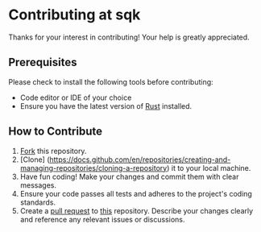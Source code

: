 # Contributing at sqk

Thanks for your interest in contributing! Your help is greatly appreciated.

## Prerequisites

Please check to install the following tools before contributing:

-   Code editor or IDE of your choice
-   Ensure you have the latest version of [Rust](https://www.rust-lang.org/tools/install) installed.

## How to Contribute

1. [Fork](https://docs.github.com/en/pull-requests/collaborating-with-pull-requests/working-with-forks/fork-a-repo) this repository.
2. [Clone] (https://docs.github.com/en/repositories/creating-and-managing-repositories/cloning-a-repository) it to your local machine.
3. Have fun coding! Make your changes and commit them with clear messages.
4. Ensure your code passes all tests and adheres to the project's coding standards.
5. Create a [pull request](https://docs.github.com/en/pull-requests/collaborating-with-pull-requests/proposing-changes-to-your-work-with-pull-requests/creating-a-pull-request-from-a-fork) to [this](https://github.com/chfuchte/sqk) repository. Describe your changes clearly and reference any relevant issues or discussions.
